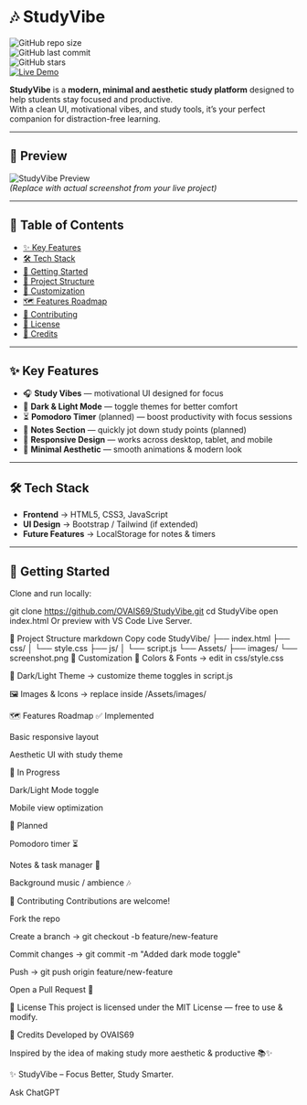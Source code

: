 # 🎶 StudyVibe  

![GitHub repo size](https://img.shields.io/github/repo-size/OVAIS69/StudyVibe?color=blue)  
![GitHub last commit](https://img.shields.io/github/last-commit/OVAIS69/StudyVibe?color=brightgreen)  
![GitHub stars](https://img.shields.io/github/stars/OVAIS69/StudyVibe?style=social)  
[![Live Demo](https://img.shields.io/badge/Live%20Demo-Check%20Now-orange?style=for-the-badge)](https://ovais69.github.io/StudyVibe/)  

**StudyVibe** is a **modern, minimal and aesthetic study platform** designed to help students stay focused and productive.  
With a clean UI, motivational vibes, and study tools, it’s your perfect companion for distraction-free learning.  

---

## 📸 Preview  

![StudyVibe Preview](Assets/screenshot.png)  
*(Replace with actual screenshot from your live project)*  

---

## 📑 Table of Contents  

- [✨ Key Features](#-key-features)  
- [🛠 Tech Stack](#-tech-stack)  
- [🚀 Getting Started](#-getting-started)  
- [📂 Project Structure](#-project-structure)  
- [🎨 Customization](#-customization)  
- [🗺️ Features Roadmap](#️-features-roadmap)  
- [🤝 Contributing](#-contributing)  
- [📜 License](#-license)  
- [🙌 Credits](#-credits)  

---

## ✨ Key Features  

- 🎧 **Study Vibes** — motivational UI designed for focus  
- 🌙 **Dark & Light Mode** — toggle themes for better comfort  
- ⏳ **Pomodoro Timer** (planned) — boost productivity with focus sessions  
- 📝 **Notes Section** — quickly jot down study points (planned)  
- 📱 **Responsive Design** — works across desktop, tablet, and mobile  
- 🎨 **Minimal Aesthetic** — smooth animations & modern look  

---

## 🛠 Tech Stack  

- **Frontend** → HTML5, CSS3, JavaScript  
- **UI Design** → Bootstrap / Tailwind (if extended)  
- **Future Features** → LocalStorage for notes & timers  

---

## 🚀 Getting Started  

Clone and run locally:  

git clone https://github.com/OVAIS69/StudyVibe.git
cd StudyVibe
open index.html
Or preview with VS Code Live Server.

📂 Project Structure
markdown
Copy code
StudyVibe/
├── index.html
├── css/
│   └── style.css
├── js/
│   └── script.js
└── Assets/
    ├── images/
    └── screenshot.png
🎨 Customization
🎨 Colors & Fonts → edit in css/style.css

🌙 Dark/Light Theme → customize theme toggles in script.js

🖼️ Images & Icons → replace inside /Assets/images/

🗺️ Features Roadmap
✅ Implemented

Basic responsive layout

Aesthetic UI with study theme

🚧 In Progress

Dark/Light Mode toggle

Mobile view optimization

📝 Planned

Pomodoro timer ⏳

Notes & task manager 📝

Background music / ambience 🎶

🤝 Contributing
Contributions are welcome!

Fork the repo

Create a branch → git checkout -b feature/new-feature

Commit changes → git commit -m "Added dark mode toggle"

Push → git push origin feature/new-feature

Open a Pull Request 🚀

📜 License
This project is licensed under the MIT License — free to use & modify.

🙌 Credits
Developed by OVAIS69

Inspired by the idea of making study more aesthetic & productive 📚✨

✨ StudyVibe – Focus Better, Study Smarter.








Ask ChatGPT
